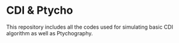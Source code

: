 # CDI & Ptycho

This repository includes all the codes used for simulating basic CDI algorithm as well as Ptychography.
